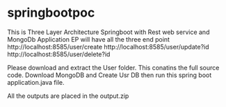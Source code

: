 # springbootpoc
This is Three Layer Architecture Springboot with Rest web service and MongoDb Application
EP will have all the three end point 
http://localhost:8585/user/create
http://localhost:8585/user/update?id
http://localhost:8585/user/delete?id

Please download and extract the User folder. This conatins the full source code.
Download MongoDB and Create Usr DB then run this spring boot application.java file.

All the outputs are placed in the output.zip 

